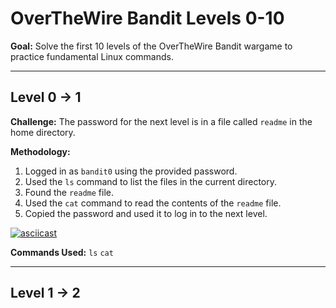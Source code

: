 # OverTheWire Bandit Levels 0-10

**Goal:** Solve the first 10 levels of the OverTheWire Bandit wargame to practice fundamental Linux commands.

---

## Level 0 -> 1

**Challenge:** The password for the next level is in a file called `readme` in the home directory.

**Methodology:**
1.  Logged in as `bandit0` using the provided password.
2.  Used the `ls` command to list the files in the current directory.
3.  Found the `readme` file.
4.  Used the `cat` command to read the contents of the `readme` file.
5.  Copied the password and used it to log in to the next level.

[![asciicast](https://asciinema.org/a/xl1Fu9lGlz8zRAJ1IVZqcyESF.svg)](https://asciinema.org/a/xl1Fu9lGlz8zRAJ1IVZqcyESF)

**Commands Used:**
`ls`
`cat`

---

## Level 1 -> 2
